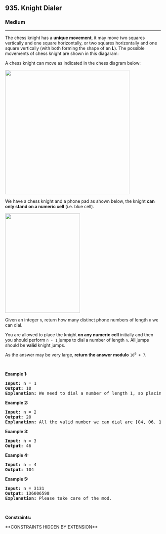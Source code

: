 <h2>935. Knight Dialer</h2><h3>Medium</h3><hr><div><p>The chess knight has a <strong>unique movement</strong>,&nbsp;it may move two squares vertically and one square horizontally, or two squares horizontally and one square vertically (with both forming the shape of an <strong>L</strong>). The possible movements of chess knight are shown in this diagaram:</p>

<p>A chess knight can move as indicated in the chess diagram below:</p>
<img alt="" src="https://assets.leetcode.com/uploads/2020/08/18/chess.jpg" style="width: 402px; height: 402px;">
<p>We have a chess knight and a phone pad as shown below, the knight <strong>can only stand on a numeric cell</strong>&nbsp;(i.e. blue cell).</p>
<img alt="" src="https://assets.leetcode.com/uploads/2020/08/18/phone.jpg" style="width: 242px; height: 322px;">
<p>Given an integer <code>n</code>, return how many distinct phone numbers of length <code>n</code> we can dial.</p>

<p>You are allowed to place the knight <strong>on any numeric cell</strong> initially and then you should perform <code>n - 1</code> jumps to dial a number of length <code>n</code>. All jumps should be <strong>valid</strong> knight jumps.</p>

<p>As the answer may be very large, <strong>return the answer modulo</strong> <code>10<sup>9</sup> + 7</code>.</p>

<p>&nbsp;</p>
<p><strong>Example 1:</strong></p>

<pre><strong>Input:</strong> n = 1
<strong>Output:</strong> 10
<strong>Explanation:</strong> We need to dial a number of length 1, so placing the knight over any numeric cell of the 10 cells is sufficient.
</pre>

<p><strong>Example 2:</strong></p>

<pre><strong>Input:</strong> n = 2
<strong>Output:</strong> 20
<strong>Explanation:</strong> All the valid number we can dial are [04, 06, 16, 18, 27, 29, 34, 38, 40, 43, 49, 60, 61, 67, 72, 76, 81, 83, 92, 94]
</pre>

<p><strong>Example 3:</strong></p>

<pre><strong>Input:</strong> n = 3
<strong>Output:</strong> 46
</pre>

<p><strong>Example 4:</strong></p>

<pre><strong>Input:</strong> n = 4
<strong>Output:</strong> 104
</pre>

<p><strong>Example 5:</strong></p>

<pre><strong>Input:</strong> n = 3131
<strong>Output:</strong> 136006598
<strong>Explanation:</strong> Please take care of the mod.
</pre>

<p>&nbsp;</p>
<p><strong>Constraints:</strong></p>

<p>**CONSTRAINTS HIDDEN BY EXTENSION**</p>
</div>